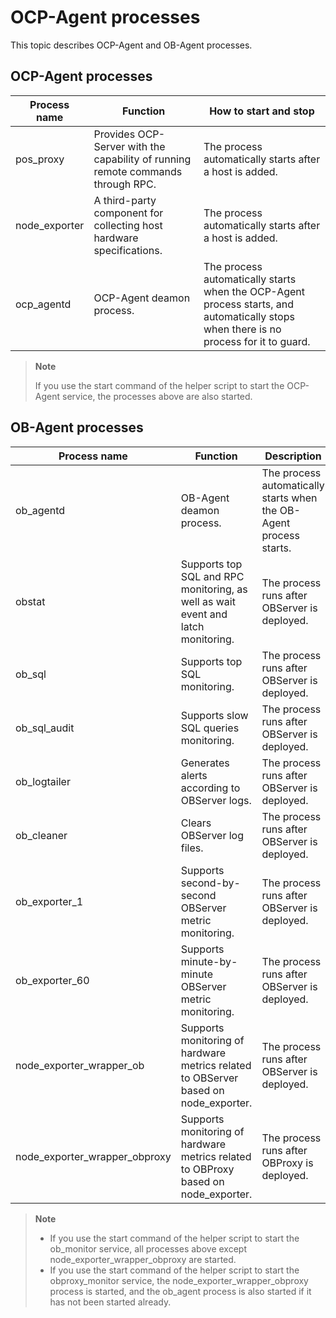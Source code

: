 OCP-Agent processes 
========================================

This topic describes OCP-Agent and OB-Agent processes.

OCP-Agent processes 
----------------------------------------



| Process name  |                                    Function                                     |                                                         How to start and stop                                                         |
|---------------|---------------------------------------------------------------------------------|---------------------------------------------------------------------------------------------------------------------------------------|
| pos_proxy     | Provides OCP-Server with the capability of running remote commands through RPC. | The process automatically starts after a host is added.                                                                               |
| node_exporter | A third-party component for collecting host hardware specifications.            | The process automatically starts after a host is added.                                                                               |
| ocp_agentd    | OCP-Agent deamon process.                                                       | The process automatically starts when the OCP-Agent process starts, and automatically stops when there is no process for it to guard. |


> **Note**
>
> If you use the start command of the helper script to start the OCP-Agent service, the processes above are also started.

OB-Agent processes 
---------------------------------------



|         Process name          |                                      Function                                       |                            Description                             |
|-------------------------------|-------------------------------------------------------------------------------------|--------------------------------------------------------------------|
| ob_agentd                     | OB-Agent deamon process.                                                            | The process automatically starts when the OB-Agent process starts. |
| obstat                        | Supports top SQL and RPC monitoring,  as well as wait event and latch monitoring.   | The process runs after OBServer is deployed.                       |
| ob_sql                        | Supports top SQL monitoring.                                                        | The process runs after OBServer is deployed.                       |
| ob_sql_audit                  | Supports slow SQL queries monitoring.                                               | The process runs after OBServer is deployed.                       |
| ob_logtailer                  | Generates alerts according to OBServer logs.                                        | The process runs after OBServer is deployed.                       |
| ob_cleaner                    | Clears OBServer log files.                                                          | The process runs after OBServer is deployed.                       |
| ob_exporter_1                 | Supports second-by-second OBServer metric monitoring.                               | The process runs after OBServer is deployed.                       |
| ob_exporter_60                | Supports minute-by-minute OBServer metric monitoring.                               | The process runs after OBServer is deployed.                       |
| node_exporter_wrapper_ob      | Supports monitoring of hardware metrics related to OBServer based on node_exporter. | The process runs after OBServer is deployed.                       |
| node_exporter_wrapper_obproxy | Supports monitoring of hardware metrics related to OBProxy based on node_exporter.  | The process runs after OBProxy is deployed.                        |


> **Note**
>
> * If you use the start command of the helper script to start the ob_monitor service, all processes above except node_exporter_wrapper_obproxy are started.
> * If you use the start command of the helper script to start the obproxy_monitor service, the node_exporter_wrapper_obproxy process is started, and the ob_agent process is also started if it has not been started already.

  




